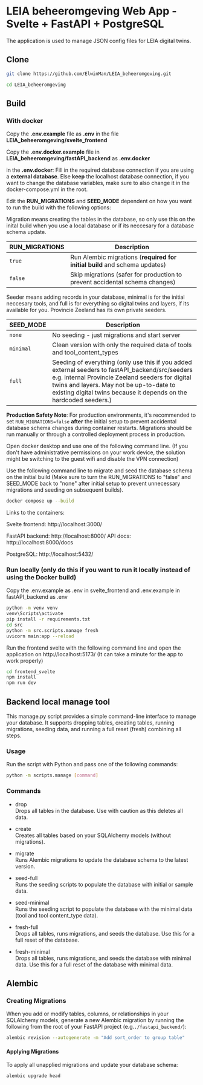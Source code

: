 # LEIA beheeromgeving Web App - Svelte + FastAPI + PostgreSQL

The application is used to manage JSON config files for LEIA digital twins.

## Clone
```sh
git clone https://github.com/ElwinMan/LEIA_beheeromgeving.git
```
```sh
cd LEIA_beheeromgeving
```

## Build

### With docker
Copy the **.env.example** file as **.env** in the file **LEIA_beheeromgeving/svelte_frontend**

Copy the **.env.docker.example** file in **LEIA_beheeromgeving/fastAPI_backend** as **.env.docker**

in the **.env.docker**:
Fill in the required database connection if you are using a **external database**.
Else **keep** the localhost database connection, if you want to change the database variables, make sure to also change it in the docker-compose.yml in the root.

Edit the **RUN_MIGRATIONS** and **SEED_MODE** dependent on how you want to run the build with the following options:

Migration means creating the tables in the database, so only use this on the inital build when you use a local database or if its neccesary for a database schema update.

| RUN_MIGRATIONS | Description |
|----------------|-------------|
| `true` | Run Alembic migrations (**required for initial build** and schema updates) |
| `false` | Skip migrations (safer for production to prevent accidental schema changes) |

Seeder means adding records in your database, minimal is for the initial neccesary tools, and full is for everything so digital twins and layers, if its available for you.
Provincie Zeeland has its own private seeders.

| SEED_MODE | Description |
|-----------|-------------|
| `none` | No seeding - just migrations and start server |
| `minimal` | Clean version with only the required data of tools and tool_content_types |
| `full` | Seeding of everything (only use this if you added external seeders to fastAPI_backend/src/seeders e.g. internal Provincie Zeeland seeders for digital twins and layers. May not be up-to-date to existing digital twins because it depends on the hardcoded seeders.) |

**Production Safety Note**: For production environments, it's recommended to set `RUN_MIGRATIONS=false` **after** the initial setup to prevent accidental database schema changes during container restarts. Migrations should be run manually or through a controlled deployment process in production.

Open docker desktop and use one of the following command line. (If you don't have administrative permissions on your work device, the solution might be switching to the guest wifi and disable the VPN connection)

Use the following command line to migrate and seed the database schema on the initial build (Make sure to turn the RUN_MIGRATIONS to "false" and SEED_MODE back to "none" after initial setup to prevent unnecessary migrations and seeding on subsequent builds).
```sh
docker compose up --build
```

Links to the containers:

Svelte frontend: http://localhost:3000/

FastAPI backend: http://localhost:8000/
API docs: http://localhost:8000/docs

PostgreSQL: http://localhost:5432/

### Run locally (only do this if you want to run it locally instead of using the Docker build)
Copy the .env.example as .env in svelte_frontend and .env.example in fastAPI_backend as .env

```sh
python -m venv venv
venv\Scripts\activate
pip install -r requirements.txt
cd src
python -m src.scripts.manage fresh
uvicorn main:app --reload
```

Run the frontend svelte with the following command line and open the application on http://localhost:5173/ (It can take a minute for the app to work properly)
```sh
cd frontend_svelte
npm install
npm run dev
```

## Backend local manage tool
This manage.py script provides a simple command-line interface to manage your database. It supports dropping tables, creating tables, running migrations, seeding data, and running a full reset (fresh) combining all steps.

### Usage
Run the script with Python and pass one of the following commands: 
```sh
python -m scripts.manage [command]
```
### Commands
- drop  
Drops all tables in the database. Use with caution as this deletes all data.

- create  
Creates all tables based on your SQLAlchemy models (without migrations).

- migrate  
Runs Alembic migrations to update the database schema to the latest version.

- seed-full  
Runs the seeding scripts to populate the database with initial or sample data.

- seed-minimal  
Runs the seeding script to populate the database with the minimal data (tool and tool content_type data).

- fresh-full  
Drops all tables, runs migrations, and seeds the database. Use this for a full reset of the database.

- fresh-minimal  
Drops all tables, runs migrations, and seeds the database with minimal data. Use this for a full reset of the database with minimal data.

## Alembic

### Creating Migrations
When you add or modify tables, columns, or relationships in your SQLAlchemy models, generate a new Alembic migration by running the following from the root of your FastAPI project (e.g.```./fastapi_backend/```):
```sh
alembic revision --autogenerate -m "Add sort_order to group table"
```

#### Applying Migrations
To apply all unapplied migrations and update your database schema:
```sh
alembic upgrade head
```